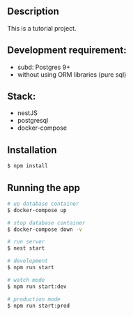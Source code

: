 ## Description

This is a tutorial project. 

## Development requirement:
* subd: Postgres 9+
* without using ORM libraries (pure sql)

## Stack: 
* nestJS
* postgresql
* docker-compose

## Installation

```bash
$ npm install
```

## Running the app

```bash
# up database container
$ docker-compose up

# stop database container
$ docker-compose down -v

# run server
$ nest start

# development
$ npm run start

# watch mode
$ npm run start:dev

# production mode
$ npm run start:prod
```